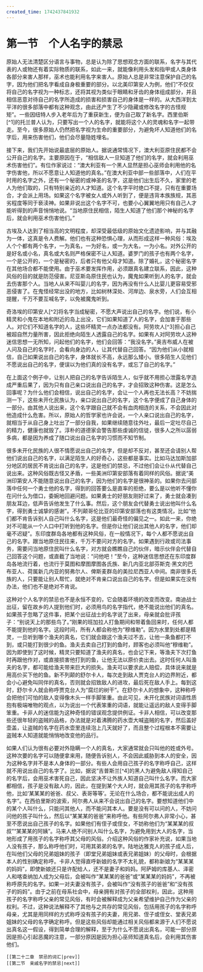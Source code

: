 ```yaml
---
created_time: 1742437841932
---
```

# 第一节　个人名字的禁忌

原始人无法清楚区分语言与事物，总是认为除了思想观念方面的联系，名字与其代表的人或物还有着实际物质的联系，如此一来，就能像利用头发和指甲或人类身体各部分来害人那样，巫术也能利用名字来害人。原始人总是非常注意保护自己的名字，因为他们把名字看成自身极重要的部分。以北美印第安人为例，他们“不仅仅将自己的名字视为一种标志，还将其视为类似于眼睛和牙齿的身体组成部分，并且相信恶意对待自己的名字所造成的损害和损害自己的身体是一样的。从大西洋到太平洋的很多部落中都有这种观念，由此还产生了不少隐藏或修改名字的古怪规矩”。一些因纽特人步入老年后为了重获新生，便为自己取了新名字。西里伯斯[^1]的托兰普人认为，只要写出一个人的名字，就能将这个人的灵魂和名字一起带走。至今，很多原始人仍然把名字视为生命的重要部分，为避免坏人知道他们的名字后，用来伤害他们，他们会尽量隐姓埋名。

接下来，我们先开始说最底层的原始人。据说通常情况下，澳大利亚原住民都不会公开自己的名字。主要原因在于，“相信敌人一旦知道了他们的名字，就会利用巫术伤害他们”。有位作家说过：“澳大利亚有一个黑人显然是担心巫师会利用他的名字伤害他，所以不愿意让人知道他的真名。”在澳大利亚中部一些部落中，人们在平时用的名字之外，还有一个秘密的或神圣的名字，这是他们出生后不久，家里的老人为他们取的，只有特别亲近的人才知道。这个名字平时绝口不提，只有在重要场合，才会派上用场。如果这个名字被女人或外人听到了，便是违背本族族规，其恶劣程度等同于亵渎神。如果非说出这个名字不可，也要小心翼翼地用只有自己人才能听得到的声音悄悄地说。“当地原住民相信，陌生人知道了他们那个神秘的名字后，就会利用巫术伤害他们。”

古埃及人达到了相当高的文明程度，却深受最低级的原始文化遗迹影响，并与其融为一体，这真是令人费解。他们也有这种恐惧心理，从而形成这样一种风俗：埃及人个个都有两个名字，一为真名，一为好名，或一为大名，一为小名。对外公开的是好名或小名，真名或大名则严格保密不让人知道。婆罗门的孩子也有两个名字，一个是公开的，一个是秘密的，后者只有他父母才知道。除了婚礼，这个秘密名字在其他场合都不能使用。由于巫术要发挥作用，必须跟真名建立联系，因此，这种风俗的目的就是防范侵害。尼亚斯岛原住民也认为，魔鬼如果听到人的名字，就会去伤害那个人。当地人从来不叫婴儿的名字，因为再没有什么人比婴儿更容易受邪恶侵害了。在鬼怪经常出没的地方，比如树林深处、河岸边、泉水旁，人们会互相提醒，千万不要互喊名字，以免被魔鬼听到。

奇洛埃的印第安人[^2]将名字当成秘密，不愿大声说出自己的名字。他们说，有小精灵和小鬼在本地和附近的岛上出没，它们如果知道了人的名字，会加害于那些人。对它们不知道名字的人，这些坏精灵一点办法都没有。阿劳坎人[^3]担心自己被超自然力量所害，因此拒绝向陌生人透露自己的名字。如果有人对阿劳坎人这种迷信思想一无所知，问起他们的名字，他们会回答：“我没名字。”奥吉布威人在被人问及自己的名字时，会看向身边的人，让其代替自己回答。“因为他们从小就相信，自己如果说出自己的名字，身体就长不高，永远那么矮小。很多陌生人见他们不愿说出自己的名字，便误以为他们真的没有名字，或忘了自己的名字。”

在上面这个例子中，让别人把自己的名字告诉陌生人，似乎就不用担心泄露名字造成严重后果了，因为只有自己亲口说出自己的名字，才会招致这种伤害。这是怎么回事呢？为什么他们会相信，说出自己的名字，会让一个人再也无法长高？不妨揣测一下，这些未开化民族认为，亲口说出自己的名字，这个名字便成了自己身体的一部分。由其他人说出来，这个名字跟自己就不会有血肉相连的关系，不会因此对他造成什么危害。所以，原始人的哲学家也许会说，一个人亲口说出自己的名字，就相当于从自己身上吐出了一部分自我，如果继续随意往外吐，最后一定吐尽自己的精力，健康也就毁了。淳朴的道德家会警告那些虔诚的信徒，很多人之所以孱弱多病，都是因为养成了随口说出自己名字的习惯而不知节制。

很多未开化民族的人很不情愿说出自己的名字，但是却不反对，甚至还会请别人帮他们说出自己的名字，以满足陌生人的好奇心，这些都是事实。比如马达加斯加部分地区的居民不肯说出自己的名字，这是他们的禁忌，不过他们会让仆从代替自己说出来。这种风俗既古怪又矛盾，一些美洲印第安部落有着同样的风俗。据说“美洲印第安人不能随意说出自己的名字，因为他们的名字是很神圣的。如果你去问部落中任何一个勇士他的名字，得到的回答要么是直率的拒绝，要么是以他听不懂你在问什么为借口，委婉地回避问题。如果勇士的好朋友刚好过来了，勇士就会凑到朋友耳边，低声告诉他发生了什么事。然后，这个朋友会代替勇士说出他叫什么名字，得到勇士诚挚的感谢”。不列颠哥伦比亚的印第安部落也有这类情况，比如“他们都不肯告诉别人自己叫什么名字，这是他们最奇怪的偏见之一。如此一来，你绝对不可能从一个人口中打听到他的名字。但是你让他们说出其他人的名字，他们却毫不迟疑”。东印度群岛各地都有这种风俗，在一般情况下，每个人都不愿说出自己的名字。跟当地原住民往来，千万不要问对方的名字。如果遇到行政或司法事务，需要问当地原住民叫什么名字，对方就会瞧瞧自己的伙伴，暗示伙伴会代替自己回答这个问题，或直截了当地说：“问他吧！”至今，这种迷信思想还在东印度群岛各地流行着，也流行于莫图和摩图摩图各氏族、新几内亚北部芬斯克·黑文的巴布亚人、荷属新几内亚的努弗尔人、俾斯麦群岛的美拉尼西亚人中间。南非很多氏族的人，只要能让别人帮忙，就绝对不肯亲口说出自己的名字。但是如果实在没有办法，他们也不是绝对不肯说。

这种对个人名字的禁忌也不是永恒不变的，它会随着环境的改变而改变。南迪战士出征，留在故乡的人提到他们时，必须用鸟的名字指代，绝不能说出他们的真名。如果孩子忽略了这件事，把某个出征战士的名字说了出来，母亲就会批评孩子：“别说天上的那些鸟了。”刚果的班加拉人打鱼期间和带着鱼回来时，任何人都不能提到他的名字。这段时间，所有人都会称他为“穆维勒”。因为水里到处都是精灵，一旦听到哪个渔夫的真名，它们就会跟这个渔夫过不去，让他一条鱼都打不到，或只能打到很少的鱼。渔夫去卖自己打到的鱼时，顾客也必须叫他“穆维勒”。因为即使到了这时候，精灵只要知道了渔夫的真名，也会记下来，等渔夫下次打鱼时再跟他作对，或直接损害他打到的鱼，让他无法以原价卖出去。这时任何人叫渔夫的名字，都可能给渔夫带来巨大的损失。渔夫可以要求此人赔偿，具体说来就是用高价买下他的鱼。新不列颠的舒尔卡人，每次走到敌人贾克台人的边界附近，都会小心避免叫同伴的真名，否则就会招致敌人的进攻，最后死在敌人手上。每到这时，舒尔卡人就会称呼贾克台人为“腐烂的树干”。在舒尔卡人的想象中，这种称呼会把他们可怕的敌人变得像木头一样手脚笨重。由此可见，未开化民族对词语性质抱有极端唯物的观点，以为说出一个代表笨重的词语，就能让遥远的敌人变得手脚笨重。卡非人的迷信能为这种奇怪的错误观念提供例证。卡非人相信，可以改变那些还很年轻的盗贼的品格，办法就是对着沸腾的药水壶大喊盗贼的名字，然后盖好壶盖，让盗贼的名字在药水壶里连续泡上几天就好了，而且整个过程根本不需要让盗贼本人知道就能悄悄地改变他的品行。

如果人们认为很有必要对外隐瞒一个人的真名，大家通常就会只叫他的姓或外号。这种次要的名字可以随便拿来用，随便告诉别人，不会因此威胁到本人的安全，因为这种名字并不是本人身体的一部分。有些人会用自己孩子的名字称呼自己，这样就不用说出自己的名字了。比如，据说“吉普斯兰[^4]的黑人为避免敌人得知自己的名字后，会用巫术害死自己，因此坚决不让外族人知道自己叫什么名字。而大家都相信，孩子是没有敌人的，因此，在提到某个大人时，就会用其孩子的名字称呼他，比如‘某某某的爸爸、叔父、表哥等等’。无论在什么场合，都不能说出成人的名字”。在西伯里斯的波索，阿尔弗人从来不会说出自己的名字。要想知道他们中的某个人叫什么，只能问其他人，而不能问其本人。要是没有可以问的人，不妨问问他的孩子叫什么，然后以“某某某的爸爸”来称呼他。有些阿尔弗人非常小心，甚至不愿说出自己孩子的名字。如果他们有侄子或侄女，不妨称他们为“某某某的叔叔”“某某某的阿姨”。马来人绝不问别人叫什么名字，为避免用到大人的名字，当地形成了用孩子的名字称呼其父母的风俗。介绍这种风俗的作家补充说，如果当地人没有孩子，那么称呼他们时，可用其弟弟的名字。陆地达雅克人的孩子成人后，在叫他们父母的兄弟姐妹的孩子（即堂兄弟姐妹或表兄弟姐妹）的父母时，会根据本人的性别确定称呼。卡非人觉得直呼新娘的名字不太礼貌，都称新娘为“某某某的妈妈”，即使新娘还只是许配给人，还不是妻子和妈妈。阿萨姆的库基人、泽密人和喀查纳加人成为父母后，会被叫作“某某某的爸爸”或“某某某的妈妈”，不再被称呼原先的名字。如果一对夫妻没有孩子，会被叫作“没有孩子的爸爸”和“没有孩子的妈妈”。由于之前在母系社会中，母亲拥有对孩子的全部权利，因此，这种用孩子的名字称呼父亲的常见风俗，有时会被解释成为父亲希望维护自己作为父亲的权利。不过，这种说法解释不了其他与之共存的常见风俗，包括用孩子的名字称呼母亲，尤其是用同样的方式称呼没有孩子的夫妻，用兄弟、侄子或侄女、堂表兄弟姐妹的父母的名字确定称呼。但是这些风俗却能通过相关风俗都来源于人们不愿说出真名这一假设，得到简单合理的解释，至于为什么不愿说出真名，可能一部分原因是担心引起恶魔的注意，一部分原因是因为担心巫师知道真名后，会利用其伤害他们。

```booknav
[[第二十二章　禁忌的词汇|prev]]
[[第二节　亲戚名字的禁忌|next]]
```